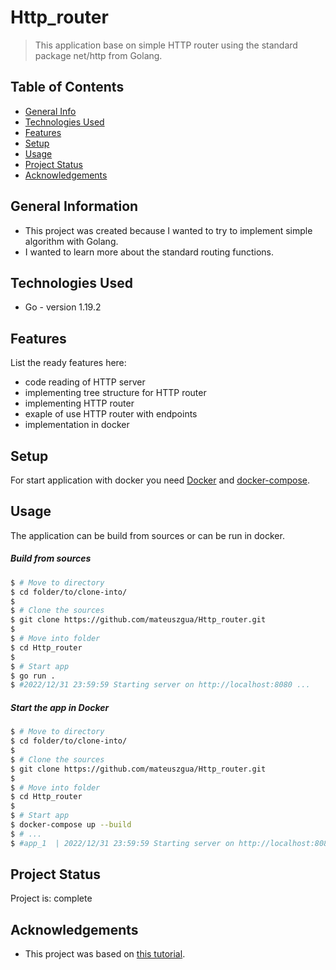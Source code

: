# Http_router
> This application base on simple HTTP router using the standard package net/http from Golang. 

## Table of Contents
* [General Info](#general-information)
* [Technologies Used](#technologies-used)
* [Features](#features)
* [Setup](#setup)
* [Usage](#usage)
* [Project Status](#project-status)
* [Acknowledgements](#acknowledgements)


## General Information
- This project was created because I wanted to try to implement simple algorithm with Golang.
- I wanted to learn more about the standard routing functions. 


## Technologies Used
- Go - version 1.19.2


## Features
List the ready features here:
- code reading of HTTP server
- implementing tree structure for HTTP router
- implementing HTTP router
- exaple of use HTTP router with endpoints
- implementation in docker


## Setup
For start application with docker you need [Docker](https://docs.docker.com/get-docker/) and [docker-compose](https://docs.docker.com/compose/install/).


## Usage
The application can be build from sources or can be run in docker.

##### Build from sources
```bash
$ # Move to directory
$ cd folder/to/clone-into/
$
$ # Clone the sources
$ git clone https://github.com/mateuszgua/Http_router.git
$
$ # Move into folder
$ cd Http_router
$
$ # Start app
$ go run .
$ #2022/12/31 23:59:59 Starting server on http://localhost:8080 ...  
```

##### Start the app in Docker
```bash
$ # Move to directory
$ cd folder/to/clone-into/
$
$ # Clone the sources
$ git clone https://github.com/mateuszgua/Http_router.git
$
$ # Move into folder
$ cd Http_router
$
$ # Start app
$ docker-compose up --build
$ # ...
$ #app_1  | 2022/12/31 23:59:59 Starting server on http://localhost:8080 ...
```

## Project Status
Project is: complete 


## Acknowledgements
- This project was based on [this tutorial](https://dev.to/bmf_san/introduction-to-golang-http-router-made-with-nethttp-3nmb).